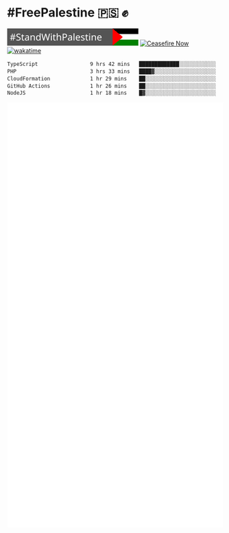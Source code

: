 # #FreePalestine 🇵🇸 ✊

[![github](https://raw.githubusercontent.com/saedyousef/StandWithPalestine/main/badges/flat/StandWithPalestine.svg)](https://github.com/saedyousef/StandWithPalestine)
[![Ceasefire Now](https://badge.techforpalestine.org/default)](https://techforpalestine.org/learn-more)
[![wakatime](https://wakatime.com/badge/user/03bf07e2-4c78-4826-8603-8922f0241061.svg)](https://wakatime.com/@03bf07e2-4c78-4826-8603-8922f0241061)
<!-- [![committers.top badge](https://user-badge.committers.top/jordan_private/saedyousef.svg)](https://user-badge.committers.top/jordan_private/saedyousef) -->

<!-- ![Profile Views](https://visitor-badge.glitch.me/badge?page_id=saedyousef.saedyousef&left_color=grey&right_color=blue&left_text=👀+Profile+Views) -->



<!-- <img src="https://github-readme-stats.vercel.app/api?username=saedyousef&show_icons=true&count_private=true" width="100%" /> --> 

<!--START_SECTION:waka-->

```txt
TypeScript                 9 hrs 42 mins   █████████████░░░░░░░░░░░░   51.79 %
PHP                        3 hrs 33 mins   ████▓░░░░░░░░░░░░░░░░░░░░   18.98 %
CloudFormation             1 hr 29 mins    ██░░░░░░░░░░░░░░░░░░░░░░░   07.92 %
GitHub Actions             1 hr 26 mins    ██░░░░░░░░░░░░░░░░░░░░░░░   07.67 %
NodeJS                     1 hr 18 mins    █▓░░░░░░░░░░░░░░░░░░░░░░░   06.94 %
```

<!--END_SECTION:waka-->
    
<!-- ![github contribution grid snake animation](https://raw.githubusercontent.com/saedyousef/saedyousef/output/github-contribution-grid-snake.svg) -->


![Metrics](./github-metrics.svg)